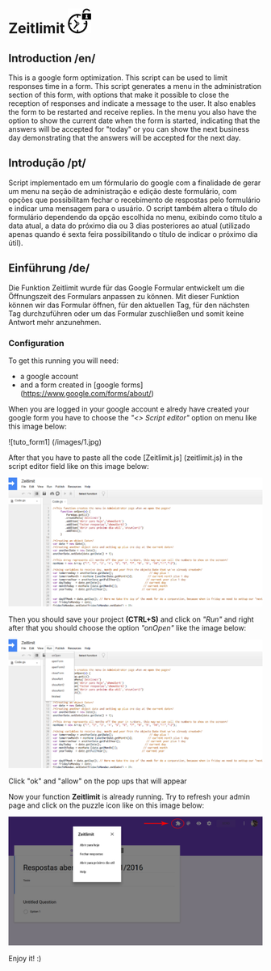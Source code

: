 # Zeitlimit ![Logo](/images/time.png)  


## Introduction /en/
This is a google form optimization. This script can be used to limit responses time in a form.
This script generates a menu in the administration section of this form, with options that make it possible to close the reception of responses and indicate a message to the user. It also enables the form to be restarted and receive replies. In the menu you also have the option to show the current date when the form is started, indicating that the answers will be accepted for "today" or you can show the next business day demonstrating that the answers will be accepted for the next day.

## Introdução /pt/
Script implementado em um fórmulario do google com a finalidade de gerar um menu na seção de administração e edição deste formulário, com opções que possibilitam fechar o recebimento de respostas pelo formulário e indicar uma mensagem para o usuário. O script também altera o título do formulário dependendo da opção escolhida no menu, exibindo como título a data atual, a data do próximo dia ou 3 dias posteriores ao atual (utilizado apenas quando é sexta feira possibilitando o título de indicar o próximo dia útil).

## Einführung /de/
Die Funktion Zeitlimit wurde für das Google Formular entwickelt um die Öffnungszeit des Formulars anpassen zu können. Mit dieser Funktion können wir das Formular öffnen, für den aktuellen Tag, für den nächsten Tag durchzuführen oder um das Formular zuschließen und somit keine Antwort mehr anzunehmen.


### Configuration
To get this running you will need:
* a google account
* and a form created in [google forms] (https://www.google.com/forms/about/)


When you are logged in your google account e alredy have created your google form you have to choose the 
*"<> Script editor"* option on menu like this image below:

![tuto_form1] (/images/1.jpg)

After that you have to paste all the code [Zeitlimit.js] (zeitlimit.js) in the script editor field like on this image below:

![tuto_form2](/images/2.jpg)

Then you should save your project **(CTRL+S)** and click on *"Run"* and right after that you should choose the option *"onOpen"* like the image below:

![tuto_form3](/images/3.jpg)

Click "ok" and "allow" on the pop ups that will appear

Now your function **Zeitlimit** is already running. 
Try to refresh your admin page and click on the puzzle icon like on this image below:

![tuto_form3](/images/4.jpg)

Enjoy it! :)

